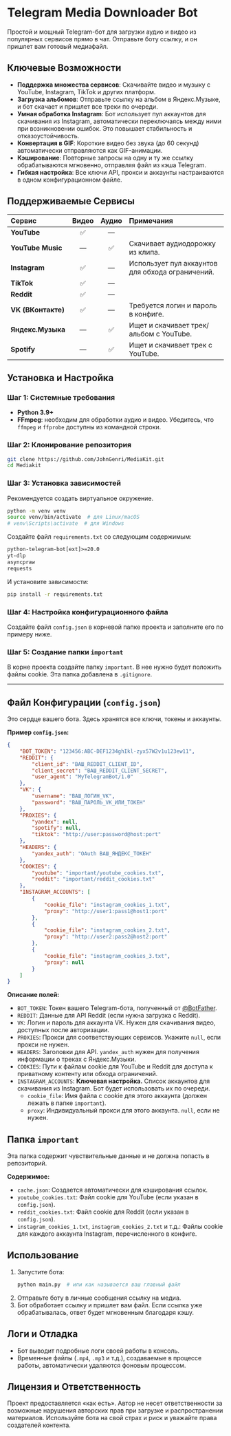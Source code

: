 # Telegram Media Downloader Bot

Простой и мощный Telegram-бот для загрузки аудио и видео из популярных сервисов прямо в чат. Отправьте боту ссылку, и он пришлет вам готовый медиафайл.

## Ключевые Возможности

-   **Поддержка множества сервисов**: Скачивайте видео и музыку с YouTube, Instagram, TikTok и других платформ.
-   **Загрузка альбомов**: Отправьте ссылку на альбом в Яндекс.Музыке, и бот скачает и пришлет все треки по очереди.
-   **Умная обработка Instagram**: Бот использует пул аккаунтов для скачивания из Instagram, автоматически переключаясь между ними при возникновении ошибок. Это повышает стабильность и отказоустойчивость.
-   **Конвертация в GIF**: Короткие видео без звука (до 60 секунд) автоматически отправляются как GIF-анимации.
-   **Кэширование**: Повторные запросы на одну и ту же ссылку обрабатываются мгновенно, отправляя файл из кэша Telegram.
-   **Гибкая настройка**: Все ключи API, прокси и аккаунты настраиваются в одном конфигурационном файле.

## Поддерживаемые Сервисы

| Сервис | Видео | Аудио | Примечания |
| :--- | :---: | :---: | :--- |
| **YouTube** | ✅ | — | |
| **YouTube Music** | — | ✅ | Скачивает аудиодорожку из клипа. |
| **Instagram** | ✅ | — | Использует пул аккаунтов для обхода ограничений. |
| **TikTok** | ✅ | — | |
| **Reddit** | ✅ | — | |
| **VK (ВКонтакте)**| ✅ | — | Требуется логин и пароль в конфиге. |
| **Яндекс.Музыка** | — | ✅ | Ищет и скачивает трек/альбом с YouTube. |
| **Spotify** | — | ✅ | Ищет и скачивает трек с YouTube. |

## Установка и Настройка

### Шаг 1: Системные требования

-   **Python 3.9+**
-   **FFmpeg**: необходим для обработки аудио и видео. Убедитесь, что `ffmpeg` и `ffprobe` доступны из командной строки.

### Шаг 2: Клонирование репозитория

```bash
git clone https://github.com/JohnGenri/MediaKit.git
cd Mediakit
```

### Шаг 3: Установка зависимостей

Рекомендуется создать виртуальное окружение.

```bash
python -m venv venv
source venv/bin/activate  # для Linux/macOS
# venv\Scripts\activate  # для Windows
```

Создайте файл `requirements.txt` со следующим содержимым:

```txt
python-telegram-bot[ext]>=20.0
yt-dlp
asyncpraw
requests
```

И установите зависимости:
```bash
pip install -r requirements.txt
```

### Шаг 4: Настройка конфигурационного файла

Создайте файл `config.json` в корневой папке проекта и заполните его по примеру ниже.

### Шаг 5: Создание папки `important`

В корне проекта создайте папку `important`. В нее нужно будет положить файлы cookie. Эта папка добавлена в `.gitignore`.

---

## Файл Конфигурации (`config.json`)

Это сердце вашего бота. Здесь хранятся все ключи, токены и аккаунты.

**Пример `config.json`:**
```json
{
    "BOT_TOKEN": "123456:ABC-DEF1234ghIkl-zyx57W2v1u123ew11",
    "REDDIT": {
        "client_id": "ВАШ_REDDIT_CLIENT_ID",
        "client_secret": "ВАШ_REDDIT_CLIENT_SECRET",
        "user_agent": "MyTelegramBot/1.0"
    },
    "VK": {
        "username": "ВАШ_ЛОГИН_VK",
        "password": "ВАШ_ПАРОЛЬ_VK_ИЛИ_ТОКЕН"
    },
    "PROXIES": {
        "yandex": null,
        "spotify": null,
        "tiktok": "http://user:password@host:port"
    },
    "HEADERS": {
        "yandex_auth": "OAuth ВАШ_ЯНДЕКС_ТОКЕН"
    },
    "COOKIES": {
        "youtube": "important/youtube_cookies.txt",
        "reddit": "important/reddit_cookies.txt"
    },
    "INSTAGRAM_ACCOUNTS": [
        {
            "cookie_file": "instagram_cookies_1.txt",
            "proxy": "http://user1:pass1@host1:port"
        },
        {
            "cookie_file": "instagram_cookies_2.txt",
            "proxy": "http://user2:pass2@host2:port"
        },
        {
            "cookie_file": "instagram_cookies_3.txt",
            "proxy": null
        }
    ]
}
```

**Описание полей:**

-   `BOT_TOKEN`: Токен вашего Telegram-бота, полученный от [@BotFather](https://t.me/BotFather).
-   `REDDIT`: Данные для API Reddit (если нужна загрузка с Reddit).
-   `VK`: Логин и пароль для аккаунта VK. Нужен для скачивания видео, доступных после авторизации.
-   `PROXIES`: Прокси для соответствующих сервисов. Укажите `null`, если прокси не нужен.
-   `HEADERS`: Заголовки для API. `yandex_auth` нужен для получения информации о треках с Яндекс.Музыки.
-   `COOKIES`: Пути к файлам cookie для YouTube и Reddit для доступа к приватному контенту или обхода ограничений.
-   `INSTAGRAM_ACCOUNTS`: **Ключевая настройка.** Список аккаунтов для скачивания из Instagram. Бот будет использовать их по очереди.
    -   `cookie_file`: Имя файла с cookie для этого аккаунта (должен лежать в папке `important`).
    -   `proxy`: Индивидуальный прокси для этого аккаунта. `null`, если не нужен.

## Папка `important`

Эта папка содержит чувствительные данные и не должна попасть в репозиторий.

**Содержимое:**
-   `cache.json`: Создается автоматически для кэширования ссылок.
-   `youtube_cookies.txt`: Файл cookie для YouTube (если указан в `config.json`).
-   `reddit_cookies.txt`: Файл cookie для Reddit (если указан в `config.json`).
-   `instagram_cookies_1.txt`, `instagram_cookies_2.txt` и т.д.: Файлы cookie для каждого аккаунта Instagram, перечисленного в конфиге.

## Использование

1.  Запустите бота:
    ```bash
    python main.py  # или как называется ваш главный файл
    ```
2.  Отправьте боту в личные сообщения ссылку на медиа.
3.  Бот обработает ссылку и пришлет вам файл. Если ссылка уже обрабатывалась, ответ будет мгновенным благодаря кэшу.

## Логи и Отладка

-   Бот выводит подробные логи своей работы в консоль.
-   Временные файлы (`.mp4`, `.mp3` и т.д.), создаваемые в процессе работы, автоматически удаляются фоновым процессом.

## Лицензия и Ответственность

Проект предоставляется «как есть». Автор не несет ответственности за возможные нарушения авторских прав при загрузке и распространении материалов. Используйте бота на свой страх и риск и уважайте права создателей контента.
